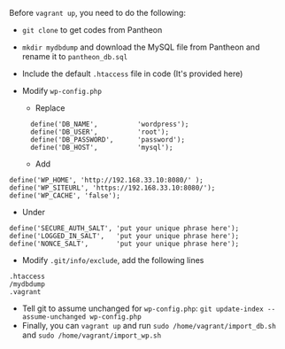 

Before `vagrant up`, you need to do the following:
- `git clone` to get codes from Pantheon
- `mkdir mydbdump` and download the MySQL file from Pantheon and rename it to `pantheon_db.sql`
- Include the default `.htaccess` file in code (It's provided here)
- Modify `wp-config.php`
  - Replace
  ```
    define('DB_NAME',          'wordpress');
    define('DB_USER',          'root');
    define('DB_PASSWORD',      'password');
    define('DB_HOST',          'mysql');
  ```
  
  - Add 
```
define('WP_HOME', 'http://192.168.33.10:8080/' );
define('WP_SITEURL', 'https://192.168.33.10:8080/');
define('WP_CACHE', 'false');
```

  - Under 

```
define('SECURE_AUTH_SALT', 'put your unique phrase here');
define('LOGGED_IN_SALT',   'put your unique phrase here');
define('NONCE_SALT',       'put your unique phrase here');
```
- Modify `.git/info/exclude`, add the following lines
```
.htaccess
/mydbdump
.vagrant
```
- Tell git to assume unchanged for `wp-config.php`: `git update-index --assume-unchanged wp-config.php`
- Finally, you can `vagrant up` and run `sudo /home/vagrant/import_db.sh` and `sudo /home/vagrant/import_wp.sh` 
